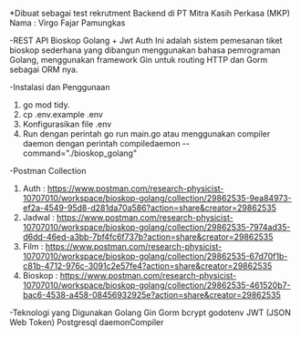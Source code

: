 *Dibuat sebagai test rekrutment Backend di PT Mitra Kasih Perkasa (MKP)
Nama   : Virgo Fajar Pamungkas

-REST API Bioskop Golang + Jwt Auth
Ini adalah sistem pemesanan tiket bioskop sederhana yang dibangun menggunakan bahasa pemrograman Golang, menggunakan framework Gin untuk routing HTTP dan Gorm sebagai ORM nya.

-Instalasi dan Penggunaan
1. go mod tidy.
2. cp .env.example .env
3. Konfigurasikan file .env
4. Run dengan perintah go run main.go atau menggunakan compiler daemon dengan perintah compiledaemon --command="./bioskop_golang"

-Postman Collection
1. Auth : https://www.postman.com/research-physicist-10707010/workspace/bioskop-golang/collection/29862535-9ea84973-ef2a-4549-95d8-d281da70a586?action=share&creator=29862535
2. Jadwal : https://www.postman.com/research-physicist-10707010/workspace/bioskop-golang/collection/29862535-7974ad35-d6dd-46ed-a3bb-7bf4fc6f737b?action=share&creator=29862535
3. Film : https://www.postman.com/research-physicist-10707010/workspace/bioskop-golang/collection/29862535-67d70f1b-c81b-4712-976c-3091c2e57fe4?action=share&creator=29862535
4. Bioskop : https://www.postman.com/research-physicist-10707010/workspace/bioskop-golang/collection/29862535-461520b7-bac6-4538-a458-08456932925e?action=share&creator=29862535

   
-Teknologi yang Digunakan
Golang
Gin
Gorm
bcrypt
godotenv
JWT (JSON Web Token)
Postgresql
daemonCompiler

